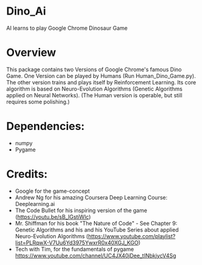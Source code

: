 # Dino_Ai
AI learns to play Google Chrome Dinosaur Game

Overview
============
This package contains two Versions of Google Chrome's famous Dino Game. One Version can be played by Humans (Run Human_Dino_Game.py). The other version trains and plays itself by Reinforcement Learning. Its core algorithm is based on Neuro-Evolution Algorithms (Genetic Algorithms applied on Neural Networks).
(The Human version is operable, but still requires some polishing.)

Dependencies:
============
- numpy
- Pygame

Credits:
============
- Google for the game-concept
- Andrew Ng for his amazing Coursera Deep Learning Course: Deeplearning.ai
- The Code Bullet for his inspiring version of the game (https://youtu.be/sB_IGstiWlc)
- Mr. Shiffman for his book "The Nature of Code" - See Chapter 9: Genetic Algorithms and his and his YouTube Series about applied Neuro-Evolution Algorithms (https://www.youtube.com/playlist?list=PLRqwX-V7Uu6Yd3975YwxrR0x40XGJ_KGO)
- Tech with Tim, for the fundamentals of pygame https://www.youtube.com/channel/UC4JX40jDee_tINbkjycV4Sg
